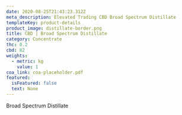```yaml
---
date: 2020-08-25T21:43:23.312Z
meta_description: Elevated Trading CBD Broad Spectrum Distillate
templateKey: product-details
product_image: distillate-border.png
title: CBD | Broad Spectrum Distillate
category: Concentrate
thc: 0.2
cbd: 82
weights:
  - metric: kg
    value: 1
coa_link: coa-placeholder.pdf
featured:
  isFeatured: false
  text: None
---
```

Broad Spectrum Distillate